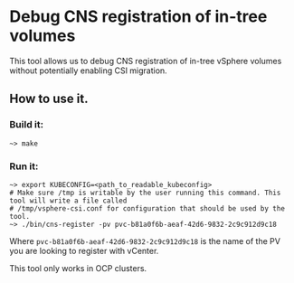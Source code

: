 # Debug CNS registration of in-tree volumes

This tool allows us to debug CNS registration of in-tree vSphere volumes without
potentially enabling CSI migration.

## How to use it.

### Build it:

```
~> make
```
### Run it:

```
~> export KUBECONFIG=<path_to_readable_kubeconfig>
# Make sure /tmp is writable by the user running this command. This tool will write a file called
# /tmp/vsphere-csi.conf for configuration that should be used by the tool.
~> ./bin/cns-register -pv pvc-b81a0f6b-aeaf-42d6-9832-2c9c912d9c18
```

Where `pvc-b81a0f6b-aeaf-42d6-9832-2c9c912d9c18` is the name of the PV you are looking to register with vCenter.


This tool only works in OCP clusters.
